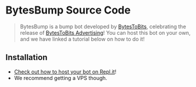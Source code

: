 # BytesBump Source Code
> BytesBump is a bump bot developed by [BytesToBits](https://bytestobits.dev/discord), celebrating the release of [BytesToBits Advertising](https://bytestobits.dev/advertising)! You can host this bot on your own, and we have linked a tutorial below on how to do it!

## Installation
- [Check out how to host your bot on Repl.it](https://github.com/Nemika-Haj/BytesBump/wiki/Installation---Repl.it)!
- We recommend getting a VPS though.